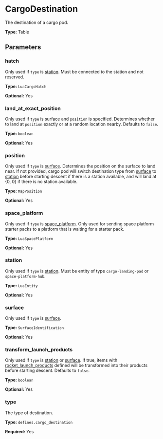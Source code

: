 # CargoDestination

The destination of a cargo pod.

**Type:** Table

## Parameters

### hatch

Only used if `type` is [station](runtime:defines.cargo_destination.station). Must be connected to the station and not reserved.

**Type:** `LuaCargoHatch`

**Optional:** Yes

### land_at_exact_position

Only used if `type` is [surface](runtime:defines.cargo_destination.surface) and `position` is specified. Determines whether to land at `position` exactly or at a random location nearby. Defaults to `false`.

**Type:** `boolean`

**Optional:** Yes

### position

Only used if `type` is [surface](runtime:defines.cargo_destination.surface). Determines the position on the surface to land near. If not provided, cargo pod will switch destination type from [surface](runtime:defines.cargo_destination.surface) to [station](runtime:defines.cargo_destination.station) before starting descent if there is a station available, and will land at {0, 0} if there is no station available.

**Type:** `MapPosition`

**Optional:** Yes

### space_platform

Only used if `type` is [space_platform](runtime:defines.cargo_destination.space_platform). Only used for sending space platform starter packs to a platform that is waiting for a starter pack.

**Type:** `LuaSpacePlatform`

**Optional:** Yes

### station

Only used if `type` is [station](runtime:defines.cargo_destination.station). Must be entity of type `cargo-landing-pad` or `space-platform-hub`.

**Type:** `LuaEntity`

**Optional:** Yes

### surface

Only used if `type` is [surface](runtime:defines.cargo_destination.surface).

**Type:** `SurfaceIdentification`

**Optional:** Yes

### transform_launch_products

Only used if `type` is [station](runtime:defines.cargo_destination.station) or [surface](runtime:defines.cargo_destination.surface). If true, items with [rocket_launch_products](prototype:ItemPrototype::rocket_launch_products) defined will be transformed into their products before starting descent. Defaults to `false`.

**Type:** `boolean`

**Optional:** Yes

### type

The type of destination.

**Type:** `defines.cargo_destination`

**Required:** Yes

